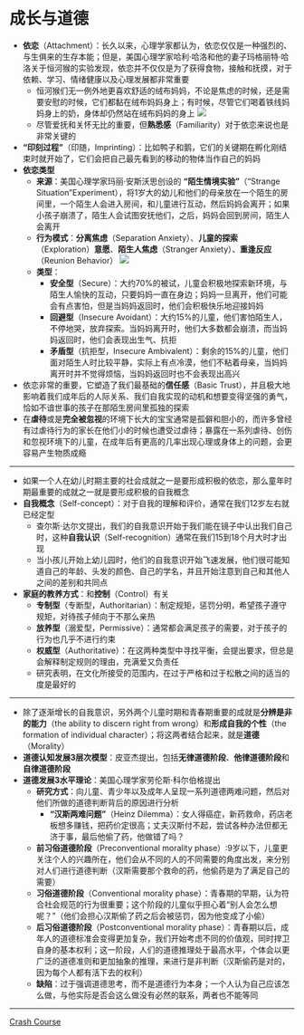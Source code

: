 # 成长与道德
* **依恋**（Attachment）：长久以来，心理学家都认为，依恋仅仅是一种强烈的、与生俱来的生存本能；但是，美国心理学家哈利·哈洛和他的妻子玛格丽特·哈洛关于恒河猴的实验发现，依恋并不仅仅是为了获得食物，接触和抚摸，对于依赖、学习、情绪健康以及心理发展都非常重要
  * 恒河猴们无一例外地更喜欢舒适的绒布妈妈，不论是焦虑的时候，还是需要安慰的时候，它们都黏在绒布妈妈身上；有时候，尽管它们喝着铁线妈妈身上的奶，身体却仍然站在绒布妈妈的身上
![](images/mother.png)
  *  尽管爱抚和关怀无比的重要，但**熟悉感**（Familiarity）对于依恋来说也是非常关键的
* **“印刻过程”**（印随，Imprinting）：比如鸭子和鹅，它们的关键期在孵化刚结束时就开始了，它们会把自己最先看到的移动的物体当作自己的妈妈
* **依恋类型**
  * **来源**：美国心理学家玛丽·安斯沃思创设的 **“陌生情境实验”**（“Strange Situation”Experiment），将1岁大的幼儿和他们的母亲放在一个陌生的房间里，一个陌生人会进入房间，和儿童进行互动，然后妈妈会离开；如果小孩子崩溃了，陌生人会试图安抚他们，之后，妈妈会回到房间，陌生人会离开
  * **行为模式**：**分离焦虑**（Separation Anxiety）、**儿童的探索**（Exploration）**意愿**、**陌生人焦虑**（Stranger Anxiety）、**重逢反应**（Reunion Behavior）
![](images/SeparationAnxiety.png)
  * **类型**：
    * **安全型**（Secure）：大约70%的被试，儿童会积极地探索新环境，与陌生人愉快的互动，只要妈妈一直在身边；妈妈一旦离开，他们可能会有点害怕，但是当妈妈返回时，他们会积极快乐地迎接妈妈
    * **回避型**（Insecure Avoidant）：大约15%的儿童，他们害怕陌生人，不停地哭，放弃探索。当妈妈离开时，他们大多数都会崩溃，而当妈妈返回时，他们会表现出生气、抗拒
    * **矛盾型**（抗拒型，Insecure Ambivalent）：剩余的15%的儿童，他们面对陌生人时比较平静，实际上有点冷漠，他们不粘着母亲，当妈妈离开时并不觉得烦恼，当妈妈返回时也不会表现出高兴
* 依恋非常的重要，它塑造了我们最基础的**信任感**（Basic Trust），并且极大地影响着我们成年后的人际关系、我们自我实现的动机和想要变得坚强的勇气，恰如不谙世事的孩子在那陌生房间里孤独的探索
* 在**虐待**或是**完全被忽视**的环境下长大的宝宝通常是孤僻和胆小的，而许多曾经有过虐待行为的家长在他们小的时候也遭受过虐待；暴露在一系列虐待、创伤和忽视环境下的儿童，在成年后有更高的几率出现心理或身体上的问题，会更容易产生物质成瘾
---
* 如果一个人在幼儿时期主要的社会成就之一是要形成积极的依恋，那么童年时期最重要的成就之一就是要形成积极的自我概念
* **自我概念**（Self-concept）：对于自我的理解和评价，通常在我们12岁左右就已经定型
  * 查尔斯·达尔文提出，我们的自我意识开始于我们能在镜子中认出我们自己时，这种**自我认识**（Self-recognition）通常在我们15到18个月大时才出现
  * 当小孩儿开始上幼儿园时，他们的自我意识开始飞速发展，他们很可能知道自己的年龄、头发的颜色、自己的学名，并且开始注意到自己和其他人之间的差别和共同点
* **家庭的教养方式**：和**控制**（Control）有关
  * **专制型**（专断型，Authoritarian）：制定规矩，惩罚分明，希望孩子遵守规矩，对待孩子倾向于不那么亲热
  * **放养型**（溺爱型，Permissive）：通常都会满足孩子的需要，对于孩子的行为也几乎不进行约束
  * **权威型**（Authoritative）：在这两种类型中寻找平衡，会提出要求，但总是会解释制定规则的理由，充满爱又负责任
  * 研究表明，在文化所接受的范围内，在过于严格和过于松散之间的适当的度是最好的
---
* 除了逐渐增长的自我意识，另外两个儿童时期和青春期重要的成就是**分辨是非的能力**（the ability to discern right from wrong）和**形成自我的个性**（the formation of individual character）；将这两者结合起来，就是**道德**（Morality）
* **道德认知发展3层次模型**：皮亚杰提出，包括**无律道德阶段**、**他律道德阶段**和**自律道德阶段**
* **道德发展3水平理论**：美国心理学家劳伦斯·科尔伯格提出
  * **研究方式**：向儿童、青少年以及成年人呈现一系列道德两难问题，然后对他们所做的道德判断背后的原因进行分析
    * **“汉斯两难问题”**（Heinz Dilemma）：女人得癌症，新药救命，药店老板想多赚钱，把药价定很高；丈夫汉斯付不起，尝试各种办法但都无济于事，最后他偷了药，他做错了吗？
  * **前习俗道德阶段**（Preconventional morality phase）:9岁以下，儿童更关注个人的兴趣所在，他们会从不同的人的不同需要的角度出发，来分别对人们进行道德判断（汉斯需要那个救命的药，他偷药是为了满足自己的需要）
  * **习俗道德阶段**（Conventional morality phase）：青春期的早期，认为符合社会规范的行为很重要；这个阶段的儿童似乎担心着“别人会怎么想呢？”（他们会担心汉斯偷了药之后会被惩罚，因为他变成了小偷）
  * **后习俗道德阶段**（Postconventional morality phase）：青春期以后，成年人的道德标准会变得更加复杂，我们开始考虑不同的价值观，同时捍卫自身的基本权利；这一阶段，人们的道德推理处于最高水平，个体会以更广泛的道德准则和更加抽象的推理，来进行是非判断（汉斯偷药是对的，因为每个人都有活下去的权利）
  * **缺陷**：过于强调道德思考，而不是道德行为本身；一个人认为自己应该怎么做，与他实际是否会这么做没有必然的联系，两者也不能等同
---
[Crash Course](https://www.bilibili.com/video/BV1Zs411c7W6?p=20)
